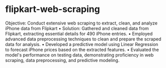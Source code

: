 # flipkart-web-scraping


Objective: Conduct extensive web scraping to extract, clean, and analyze iPhone data from Flipkart
• Solution: Gathered and cleaned data from Flipkart, extracting essential details for 490 iPhone entries.
• Employed advanced data preprocessing techniques to clean and prepare the scraped data for analysis.
• Developed a predictive model using Linear Regression to forecast iPhone prices based on the extracted 
features.
• Evaluated the model's performance on testing data, demonstrating proficiency in web scraping, data 
preprocessing, and predictive modeling.
